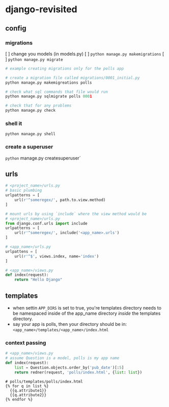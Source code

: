 # django-revisited

## config
### migrations
[ ] change you models (in models.py)
[ ] `python manage.py makemigrations`
[ ] `python manage.py migrate`

```python
# example creating migrations only for the polls app

# create a migration file called migrations/0001_initial.py
python manage.py makemigreations polls

# check what sql commands that file would run
python manage.py sqlmigrate polls 0001

# check that for any problems
python manage.py check
```

### shell it
`python manage.py shell`

### create a superuser
`python` manage.py createsuperuser`

## urls
```python
# <project_name>/urls.py
# basic plumbing
urlpatterns = [
    url(r'^someregex/', path.to.view.method)
]

# mount urls by using `include` where the view method would be
# <project_name>/urls.py
from django.conf.urls import include
urlpatterns = [
    url(r'^someregex/', include('<app_name>.urls')
]

# <app_name>/urls.py
urlpattens = [
    url(r'^$', views.index, name='index')
]

# <app_name>/views.py
def index(request):
    return "Hello Django"
```

## templates
- when settin `APP_DIRS` is set to true, you're templates directory needs to be
  namespaced inside of the app_name directory *inside* the templates directory. 
- say your app is polls, then your directory should be in:
`<app_name>/templates/<app_name>/index.html`

### context passing
```python
# <app_name>/views.py
# assume Question is a model, polls is my app name
def index(request):
    list = Question.objects.order_by('pub_date')[:5]
    return redner(request, 'polls/index.html', {list: list})

```
```jinja
# polls/templates/polls/index.html
{% for q in list %}
  {{q.attribute1}}
  {{q.attribute2}}
{% endfor %}
```
